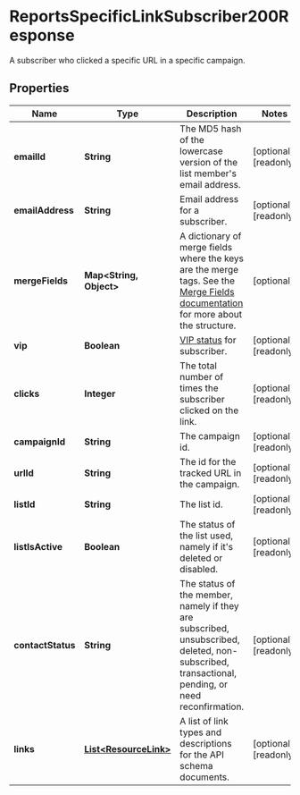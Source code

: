

# ReportsSpecificLinkSubscriber200Response

A subscriber who clicked a specific URL in a specific campaign.

## Properties

| Name | Type | Description | Notes |
|------------ | ------------- | ------------- | -------------|
|**emailId** | **String** | The MD5 hash of the lowercase version of the list member&#39;s email address. |  [optional] [readonly] |
|**emailAddress** | **String** | Email address for a subscriber. |  [optional] [readonly] |
|**mergeFields** | **Map&lt;String, Object&gt;** | A dictionary of merge fields where the keys are the merge tags. See the [Merge Fields documentation](https://mailchimp.com/developer/marketing/docs/merge-fields/#structure) for more about the structure. |  [optional] |
|**vip** | **Boolean** | [VIP status](https://mailchimp.com/help/designate-and-send-to-vip-contacts/) for subscriber. |  [optional] [readonly] |
|**clicks** | **Integer** | The total number of times the subscriber clicked on the link. |  [optional] [readonly] |
|**campaignId** | **String** | The campaign id. |  [optional] [readonly] |
|**urlId** | **String** | The id for the tracked URL in the campaign. |  [optional] [readonly] |
|**listId** | **String** | The list id. |  [optional] [readonly] |
|**listIsActive** | **Boolean** | The status of the list used, namely if it&#39;s deleted or disabled. |  [optional] [readonly] |
|**contactStatus** | **String** | The status of the member, namely if they are subscribed, unsubscribed, deleted, non-subscribed, transactional, pending, or need reconfirmation. |  [optional] [readonly] |
|**links** | [**List&lt;ResourceLink&gt;**](ResourceLink.md) | A list of link types and descriptions for the API schema documents. |  [optional] [readonly] |




